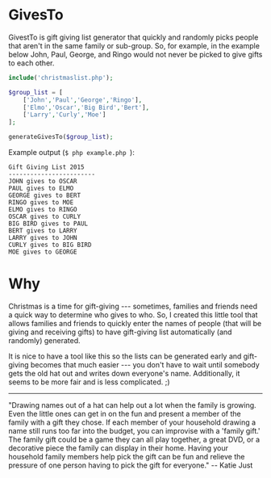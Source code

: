 # GivesTo

GivestTo is gift giving list generator that quickly and randomly picks people that aren't in the same family or sub-group.  So, for example, in the example below John, Paul, George, and Ringo would not never be picked to give gifts to each other.

```php
include('christmaslist.php');

$group_list = [
	['John','Paul','George','Ringo'],
	['Elmo','Oscar','Big Bird','Bert'],
	['Larry','Curly','Moe']
];

generateGivesTo($group_list);
```

Example output (```$ php example.php ```):

```
Gift Giving List 2015
------------------------
JOHN gives to OSCAR
PAUL gives to ELMO
GEORGE gives to BERT
RINGO gives to MOE
ELMO gives to RINGO
OSCAR gives to CURLY
BIG BIRD gives to PAUL
BERT gives to LARRY
LARRY gives to JOHN
CURLY gives to BIG BIRD
MOE gives to GEORGE
```

# Why

Christmas is a time for gift-giving --- sometimes, families and friends need a quick way to determine who gives to who. So, I created this little tool that allows families and friends to quickly enter the names of people (that will be giving and receiving gifts) to have gift-giving list automatically (and randomly) generated. 

It is nice to have a tool like this so the lists can be generated early and gift-giving becomes that much easier --- you don't have to wait until somebody gets the old hat out and writes down everyone's name. Additionally, it seems to be more fair and is less complicated. ;) 

---------------

"Drawing names out of a hat can help out a lot when the family is growing. Even the little ones can get in on the fun and present a member of the family with a gift they chose. If each member of your household drawing a name still runs too far into the budget, you can improvise with a 'family gift.' The family gift could be a game they can all play together, a great DVD, or a decorative piece the family can display in their home. Having your household family members help pick the gift can be fun and relieve the pressure of one person having to pick the gift for everyone." -- Katie Just
